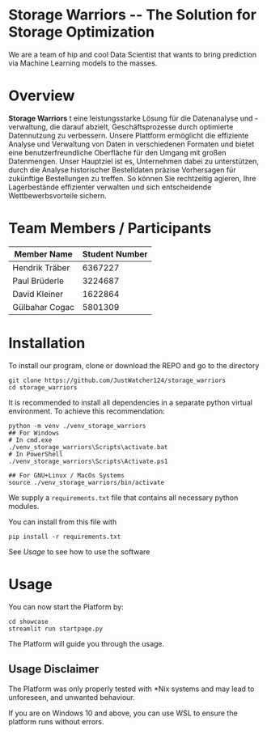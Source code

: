 # Storage Warriors -- The Solution for Storage Optimization

We are a team of hip and cool Data Scientist that wants to bring prediction via Machine Learning models to the masses.
# Overview

**Storage Warriors** t eine leistungsstarke Lösung für die Datenanalyse und -verwaltung, die darauf abzielt, Geschäftsprozesse durch optimierte Datennutzung zu verbessern. Unsere Plattform ermöglicht die effiziente Analyse und Verwaltung von Daten in verschiedenen Formaten und bietet eine benutzerfreundliche Oberfläche für den Umgang mit großen Datenmengen.
Unser Hauptziel ist es, Unternehmen dabei zu unterstützen, durch die Analyse historischer Bestelldaten präzise Vorhersagen für zukünftige Bestellungen zu treffen. So können Sie rechtzeitig agieren, Ihre Lagerbestände effizienter verwalten und sich entscheidende Wettbewerbsvorteile sichern.

# Team Members / Participants

| Member Name    | Student Number |
| -------------- | -------------- |
| Hendrik Träber | 6367227        |
| Paul Brüderle  | 3224687        |
| David Kleiner  | 1622864        |
| Gülbahar Cogac | 5801309        |

# Installation

To install our program, clone or download the REPO and go to the directory

```
git clone https://github.com/JustWatcher124/storage_warriors
cd storage_warriors
```

It is recommended to install all dependencies in a separate python virtual environment.
To achieve this recommendation:

```
python -m venv ./venv_storage_warriors
## For Windows
# In cmd.exe
./venv_storage_warriors\Scripts\activate.bat
# In PowerShell
./venv_storage_warriors\Scripts\Activate.ps1

## For GNU+Linux / MacOs Systems
source ./venv_storage_warriors/bin/activate
```

We supply a `requirements.txt` file that contains all necessary python modules.

You can install from this file with

```
pip install -r requirements.txt
```

See _Usage_ to see how to use the software

# Usage

You can now start the Platform by:
```
cd showcase
streamlit run startpage.py
```

The Platform will guide you through the usage.
## Usage Disclaimer
The Platform was only properly tested with \*Nix systems and may lead to unforeseen, and unwanted behaviour.

If you are on Windows 10 and above, you can use WSL to ensure the platform runs without errors.
